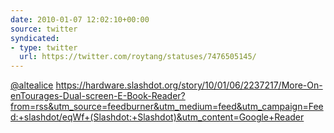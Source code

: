```yaml
---
date: 2010-01-07 12:02:10+00:00
source: twitter
syndicated:
- type: twitter
  url: https://twitter.com/roytang/statuses/7476505145/
---
```


[@altealice](https://twitter.com/altealice/) https://hardware.slashdot.org/story/10/01/06/2237217/More-On-enTourages-Dual-screen-E-Book-Reader?from=rss&utm_source=feedburner&utm_medium=feed&utm_campaign=Feed:+slashdot/eqWf+(Slashdot:+Slashdot)&utm_content=Google+Reader